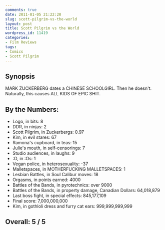 ```yaml
---
comments: true
date: 2011-01-05 21:22:20
slug: scott-pilgrim-vs-the-world
layout: post
title: Scott Pilgrim vs the World
wordpress_id: 11419
categories:
- Film Reviews
tags:
- Comics
- Scott Pilgrim
---
```


## Synopsis

MARK ZUCKERBERG dates a CHINESE SCHOOLGIRL.  Then he doesn't.  Naturally, this causes ALL KIDS OF EPIC SHIT.

## By the Numbers:

  * Logo, in bits: 8
  * DDR, in ninjas: 2
  * Scott Pilgrim, in Zuckerbergs: 0.97
  * Kim, in evil stares: 67
  * Ramona's cupboard, in teas: 15
  * Julie's mouth, in self-censorings: 7
  * Studio audiences, in laughs: 9
  * :O, in :Os: 1
  * Vegan police, in heterosexuality: -37
  * Malletspaces, in MOTHERFUCKING MALLETSPACES: 1
  * Lesbian Battles, in Soul Calibur moves: 18
  * Orgasms, in points earned: 4000
  * Battles of the Bands, in pyrotechnics: over 9000
  * Battles of the Bands, in property damage, Canadian Dollars: 64,018,879
  * Last boss fight, in special effects: 845,177,109
  * Final score: 7,000,000,000
  * Kim, in gothloli dress and furry cat ears: 999,999,999,999

## Overall: 5 / 5
